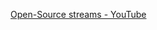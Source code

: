 [Open-Source streams - YouTube](https://www.youtube.com/playlist?list=PLqbS7AVVErFj-euU-OW79x9na1Qj3_JYL)
